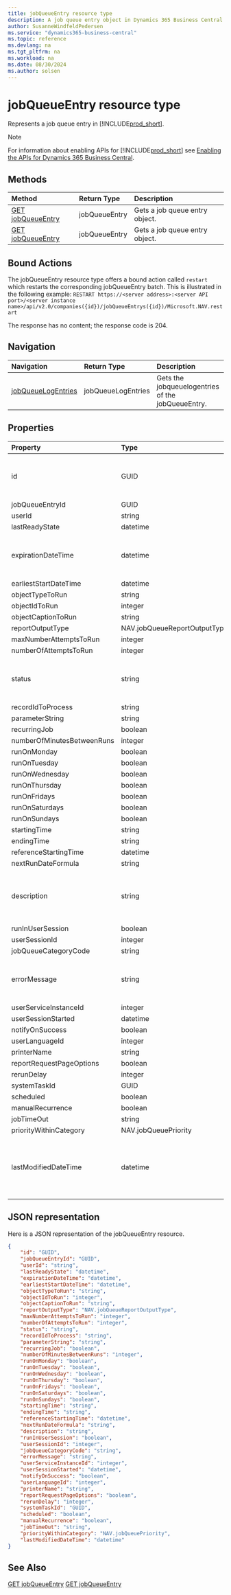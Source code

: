 ```yaml
---
title: jobQueueEntry resource type
description: A job queue entry object in Dynamics 365 Business Central.
author: SusanneWindfeldPedersen
ms.service: "dynamics365-business-central"
ms.topic: reference
ms.devlang: na
ms.tgt_pltfrm: na
ms.workload: na
ms.date: 08/30/2024
ms.author: solsen
---
```


# jobQueueEntry resource type

<!-- START>DO_NOT_EDIT -->
<!-- IMPORTANT:Do not edit any of the content between here and the END>DO_NOT_EDIT. -->
Represents a job queue entry in [!INCLUDE[prod_short](../../../includes/prod_short.md)].

> [!NOTE]
> For information about enabling APIs for [!INCLUDE[prod_short](../../../includes/prod_short.md)] see [Enabling the APIs for Dynamics 365 Business Central](../enabling-apis-for-dynamics-nav.md).

## Methods

| Method | Return Type|Description |
|:--------------------|:-----------|:-------------------------|
|[GET jobQueueEntry](../api/dynamics_jobqueueentry_get.md)|jobQueueEntry|Gets a job queue entry object.|
|[GET jobQueueEntry](../api/dynamics_jobqueueentry_get.md)|jobQueueEntry|Gets a job queue entry object.|

## Bound Actions

The jobQueueEntry resource type offers a bound action called `restart` which restarts the corresponding jobQueueEntry batch.
This is illustrated in the following example:
`RESTART https://<server address>:<server API port>/<server instance name>/api/v2.0/companies({id})/jobQueueEntrys({id})/Microsoft.NAV.restart`

The response has no content; the response code is 204.

## Navigation

| Navigation |Return Type| Description |
|:----------|:----------|:-----------------|
|[jobQueueLogEntries](dynamics_jobqueuelogentry.md)|jobQueueLogEntries |Gets the jobqueuelogentries of the jobQueueEntry.|

## Properties

| Property           | Type   |Description     |
|:-------------------|:-------|:---------------|
|id|GUID|The unique ID of the job queue entry. Non-editable.|
|jobQueueEntryId|GUID||
|userId|string||
|lastReadyState|datetime||
|expirationDateTime|datetime|Date and time for when the webhook will expire.|
|earliestStartDateTime|datetime||
|objectTypeToRun|string||
|objectIdToRun|integer||
|objectCaptionToRun|string||
|reportOutputType|NAV.jobQueueReportOutputType||
|maxNumberAttemptsToRun|integer||
|numberOfAttemptsToRun|integer||
|status|string|Specifies the status of the job queue entry.|
|recordIdToProcess|string||
|parameterString|string||
|recurringJob|boolean||
|numberOfMinutesBetweenRuns|integer||
|runOnMonday|boolean||
|runOnTuesday|boolean||
|runOnWednesday|boolean||
|runOnThursday|boolean||
|runOnFridays|boolean||
|runOnSaturdays|boolean||
|runOnSundays|boolean||
|startingTime|string||
|endingTime|string||
|referenceStartingTime|datetime||
|nextRunDateFormula|string||
|description|string|Specifies the description of the job queue entry.|
|runInUserSession|boolean||
|userSessionId|integer||
|jobQueueCategoryCode|string||
|errorMessage|string|The error message provided when a fail occurs.|
|userServiceInstanceId|integer||
|userSessionStarted|datetime||
|notifyOnSuccess|boolean||
|userLanguageId|integer||
|printerName|string||
|reportRequestPageOptions|boolean||
|rerunDelay|integer||
|systemTaskId|GUID||
|scheduled|boolean||
|manualRecurrence|boolean||
|jobTimeOut|string||
|priorityWithinCategory|NAV.jobQueuePriority||
|lastModifiedDateTime|datetime|The last datetime the job queue entry was modified. Read-Only.|

## JSON representation

Here is a JSON representation of the jobQueueEntry resource.


```json
{
    "id": "GUID",
    "jobQueueEntryId": "GUID",
    "userId": "string",
    "lastReadyState": "datetime",
    "expirationDateTime": "datetime",
    "earliestStartDateTime": "datetime",
    "objectTypeToRun": "string",
    "objectIdToRun": "integer",
    "objectCaptionToRun": "string",
    "reportOutputType": "NAV.jobQueueReportOutputType",
    "maxNumberAttemptsToRun": "integer",
    "numberOfAttemptsToRun": "integer",
    "status": "string",
    "recordIdToProcess": "string",
    "parameterString": "string",
    "recurringJob": "boolean",
    "numberOfMinutesBetweenRuns": "integer",
    "runOnMonday": "boolean",
    "runOnTuesday": "boolean",
    "runOnWednesday": "boolean",
    "runOnThursday": "boolean",
    "runOnFridays": "boolean",
    "runOnSaturdays": "boolean",
    "runOnSundays": "boolean",
    "startingTime": "string",
    "endingTime": "string",
    "referenceStartingTime": "datetime",
    "nextRunDateFormula": "string",
    "description": "string",
    "runInUserSession": "boolean",
    "userSessionId": "integer",
    "jobQueueCategoryCode": "string",
    "errorMessage": "string",
    "userServiceInstanceId": "integer",
    "userSessionStarted": "datetime",
    "notifyOnSuccess": "boolean",
    "userLanguageId": "integer",
    "printerName": "string",
    "reportRequestPageOptions": "boolean",
    "rerunDelay": "integer",
    "systemTaskId": "GUID",
    "scheduled": "boolean",
    "manualRecurrence": "boolean",
    "jobTimeOut": "string",
    "priorityWithinCategory": "NAV.jobQueuePriority",
    "lastModifiedDateTime": "datetime"
}
```
<!-- IMPORTANT: END>DO_NOT_EDIT -->

## See Also
[GET jobQueueEntry](../api/dynamics_jobqueueentry_get.md)
[GET jobQueueEntry](../api/dynamics_jobqueueentry_get.md)
